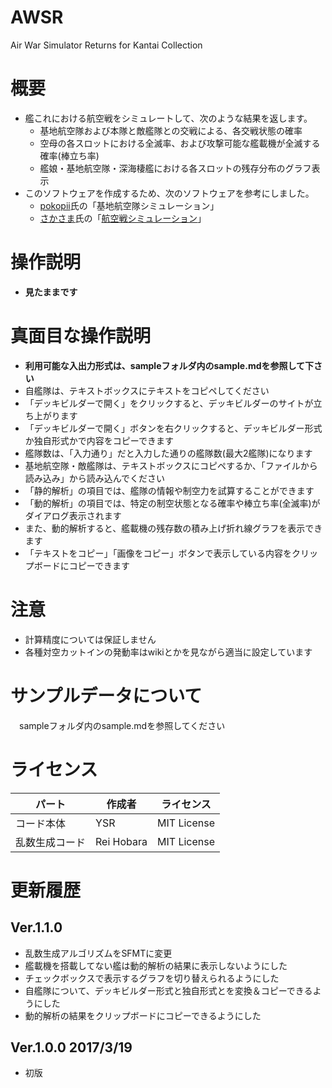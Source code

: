 # AWSR
Air War Simulator Returns for Kantai Collection

# 概要
- 艦これにおける航空戦をシミュレートして、次のような結果を返します。
  - 基地航空隊および本隊と敵艦隊との交戦による、各交戦状態の確率
  - 空母の各スロットにおける全滅率、および攻撃可能な艦載機が全滅する確率(棒立ち率)
  - 艦娘・基地航空隊・深海棲艦における各スロットの残存分布のグラフ表示
- このソフトウェアを作成するため、次のソフトウェアを参考にしました。
  - [pokopii](https://twitter.com/galpokopii)氏の「基地航空隊シミュレーション」
  - [さかさま](https://twitter.com/mif_syo)氏の「[航空戦シミュレーション](http://ux.getuploader.com/airwarfaresimulation/download/31/dist.zip)」

# 操作説明
- **見たままです**

# 真面目な操作説明
- **利用可能な入出力形式は、sampleフォルダ内のsample.mdを参照して下さい**
- 自艦隊は、テキストボックスにテキストをコピペしてください
 - 「デッキビルダーで開く」をクリックすると、デッキビルダーのサイトが立ち上がります
 - 「デッキビルダーで開く」ボタンを右クリックすると、デッキビルダー形式か独自形式かで内容をコピーできます
 - 艦隊数は、「入力通り」だと入力した通りの艦隊数(最大2艦隊)になります
- 基地航空隊・敵艦隊は、テキストボックスにコピペするか、「ファイルから読み込み」から読み込んでください
- 「静的解析」の項目では、艦隊の情報や制空力を試算することができます
- 「動的解析」の項目では、特定の制空状態となる確率や棒立ち率(全滅率)がダイアログ表示されます
 - また、動的解析すると、艦載機の残存数の積み上げ折れ線グラフを表示できます
 - 「テキストをコピー」「画像をコピー」ボタンで表示している内容をクリップボードにコピーできます

# 注意
- 計算精度については保証しません
- 各種対空カットインの発動率はwikiとかを見ながら適当に設定しています

# サンプルデータについて
　sampleフォルダ内のsample.mdを参照してください

# ライセンス

|パート|作成者|ライセンス|
|------|------|----------|
|コード本体|YSR|MIT License|
|乱数生成コード|Rei Hobara|MIT License|

# 更新履歴

## Ver.1.1.0
- 乱数生成アルゴリズムをSFMTに変更
- 艦載機を搭載してない艦は動的解析の結果に表示しないようにした
- チェックボックスで表示するグラフを切り替えられるようにした
- 自艦隊について、デッキビルダー形式と独自形式とを変換＆コピーできるようにした
- 動的解析の結果をクリップボードにコピーできるようにした

## Ver.1.0.0 2017/3/19
- 初版
